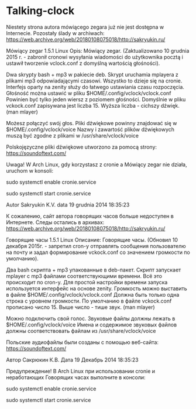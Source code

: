 # Talking-clock

Niestety strona autora mówiącego zegara już nie jest dostępna w Internecie.
Pozostały ślady w archiwach: https://web.archive.org/web/20180108075018/http://sakryukin.ru/

Mówiący zegar 1.5.1 Linux
Opis:	Mówiący zegar.
(Zaktualizowano 10 grudnia 2015 r. - zabronił cronowi wysyłania wiadomości do użytkownika pocztą i ustawił tworzenie vclock.conf z domyślną wartością głośności).

Dwa skrypty bash + mp3 w pakiecie deb.
Skrypt uruchamia mplayera z plikami mp3 odpowiadającymi czasowi.
Wszystko to dzieje się na cronie. Interfejs oparty na zenity służy do łatwego ustawiania czasu rozpoczęcia.
Głośność można ustawić w pliku $HOME/.config/vclock/vclock.conf
Powinien być tylko jeden wiersz z poziomem głośności.
Domyślnie w pliku vckock.conf zapisywana jest liczba 15.
Wyższa liczba - cichszy dźwięk. (man mlayer)

Możesz połączyć swój głos.
Pliki dźwiękowe powinny znajdować się w $HOME/.config/vclock/voice
Nazwy i zawartość plików dźwiękowych muszą być zgodne z plikami w
/usr/share/vclock/voice

Polskojęzyczne pliki dźwiękowe utworzono za pomocą strony:
https://soundoftext.com/

Uwaga!
W Arch Linux, gdy korzystasz z cronie a Mówiący zegar nie działa, uruchom w konsoli:

sudo systemctl enable cronie.service

sudo systemctl start cronie.service

Autor	Sakryukin K.V.
data	19 grudnia 2014 18:35:23


К сожалению, сайт автора говорящих часов больше недоступен в Интернете.
Следы остались в архивах: https://web.archive.org/web/20180108075018/http://sakryukin.ru/


Говорящие часы 1.5.1 Linux
Описание:	Говорящие часы.
(Обновил 10 декабря 2015г. - запретил cron-у отправлять сообщения пользователю на почту и задал формирование vckock.conf со значением громкости по умолчанию).

Два bash скрипта + mp3 упакованные в deb-пакет.
Скрипт запускает mplayer с mp3 файлами соответствующими времени.
Всё это происходит по cron-у. Для простой настройки времени запуска используется интерфейс на основе zenity.
Громкость можно выставить в файле $HOME/.config/vclock/vclock.conf
Должна быть только одна строка с уровнем громкости.
По умолчанию в файле vckock.conf прописано число 15.
Выше число - тише звук. (man mlayer)

Можно подключить свой голос.
Звуковые файлы должны лежать в $HOME/.config/vclock/voice
Имена и содержимое звуковых файлов должны соответствовать файлам из
/usr/share/vclock/voice

Польские аудиофайлы были созданы с помощью веб-сайта:
https://soundoftext.com/

Автор	Сакрюкин К.В.
Дата	19 Декабрь 2014 18:35:23

Предупреждение!
В Arch Linux при использовании cronie и неработающих Говорящих часах выполните в консоли:

sudo systemctl enable cronie.service

sudo systemctl start cronie.service

